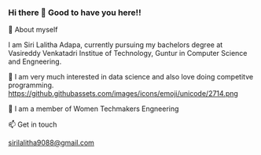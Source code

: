 ### Hi there 👋 Good to have you here!!

 
🌱 About myself

 I am Siri Lalitha Adapa, currently pursuing my bachelors degree at Vasireddy Venkatadri Institue of Technology, Guntur in Computer Science and Engneering.

👯 I am very much interested in data science and also love doing competitve programming.
https://github.githubassets.com/images/icons/emoji/unicode/2714.png

👯  I am a member of Women Techmakers Engneering 

📫 Get in touch

sirilalitha9088@gmail.com

<!--
**sirilalithaadapa/SiriLalithaAdapa** is a ✨ _special_ ✨ repository because its `README.md` (this file) appears on your GitHub profile.










